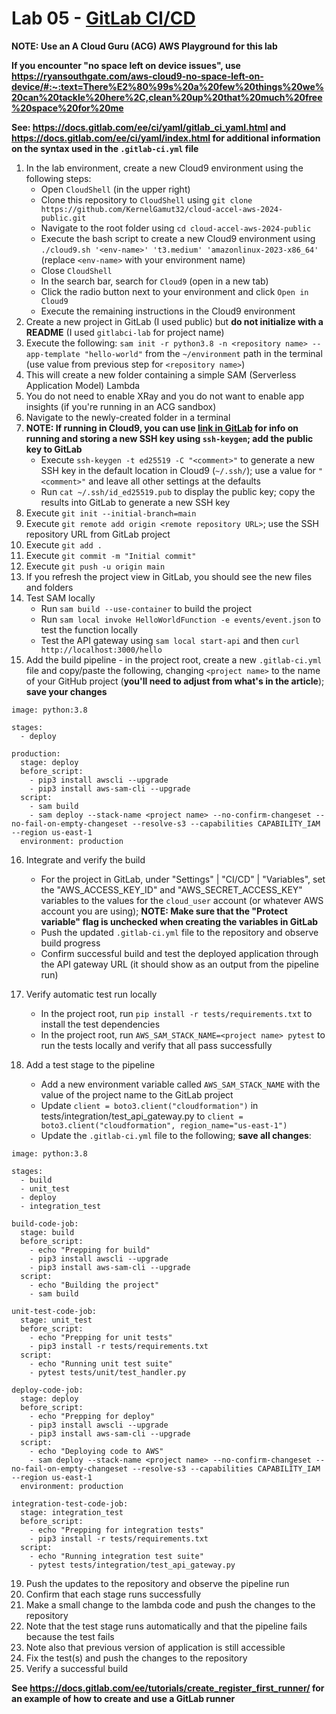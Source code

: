# Lab 05 - [GitLab CI/CD](https://aws.amazon.com/blogs/apn/using-gitlab-ci-cd-pipeline-to-deploy-aws-sam-applications/)

**NOTE: Use an A Cloud Guru (ACG) AWS Playground for this lab**

**If you encounter "no space left on device issues", use https://ryansouthgate.com/aws-cloud9-no-space-left-on-device/#:~:text=There%E2%80%99s%20a%20few%20things%20we%20can%20tackle%20here%2C,clean%20up%20that%20much%20free%20space%20for%20me**

**See: https://docs.gitlab.com/ee/ci/yaml/gitlab_ci_yaml.html and https://docs.gitlab.com/ee/ci/yaml/index.html for additional information on the syntax used in the `.gitlab-ci.yml` file**

1. In the lab environment, create a new Cloud9 environment using the following steps:
    - Open `CloudShell` (in the upper right)
    - Clone this repository to `CloudShell` using `git clone https://github.com/KernelGamut32/cloud-accel-aws-2024-public.git`
    - Navigate to the root folder using `cd cloud-accel-aws-2024-public`
    - Execute the bash script to create a new Cloud9 environment using `./cloud9.sh '<env-name>' 't3.medium' 'amazonlinux-2023-x86_64'` (replace `<env-name>` with your environment name)
    - Close `CloudShell`
    - In the search bar, search for `Cloud9` (open in a new tab)
    - Click the radio button next to your environment and click `Open in Cloud9`
    - Execute the remaining instructions in the Cloud9 environment
1. Create a new project in GitLab (I used public) but **do not initialize with a README** (I used `gitlabci-lab` for project name)
1. Execute the following: `sam init -r python3.8 -n <repository name> --app-template "hello-world"` from the `~/environment` path in the terminal (use value from previous step for `<repository name>`)
1. This will create a new folder containing a simple SAM (Serverless Application Model) Lambda
1. You do not need to enable XRay and you do not want to enable app insights (if you're running in an ACG sandbox)
1. Navigate to the newly-created folder in a terminal
1. **NOTE: If running in Cloud9, you can use [link in GitLab](https://docs.gitlab.com/ee/user/ssh.html) for info on running and storing a new SSH key using `ssh-keygen`; add the public key to GitLab**
    - Execute `ssh-keygen -t ed25519 -C "<comment>"` to generate a new SSH key in the default location in Cloud9 (`~/.ssh/`); use a value for `"<comment>"` and leave all other settings at the defaults
    - Run `cat ~/.ssh/id_ed25519.pub` to display the public key; copy the results into GitLab to generate a new SSH key
1. Execute `git init --initial-branch=main`
1. Execute `git remote add origin <remote repository URL>`; use the SSH repository URL from GitLab project
1. Execute `git add .`
1. Execute `git commit -m "Initial commit"`
1. Execute `git push -u origin main`
1. If you refresh the project view in GitLab, you should see the new files and folders
1. Test SAM locally
    - Run `sam build --use-container` to build the project
    - Run `sam local invoke HelloWorldFunction -e events/event.json` to test the function locally
    - Test the API gateway using `sam local start-api` and then `curl http://localhost:3000/hello`
1. Add the build pipeline - in the project root, create a new `.gitlab-ci.yml` file and copy/paste the following, changing `<project name>` to the name of your GitHub project (**you'll need to adjust from what's in the article**); **save your changes**

```
image: python:3.8

stages:
  - deploy

production:
  stage: deploy
  before_script:
    - pip3 install awscli --upgrade
    - pip3 install aws-sam-cli --upgrade
  script:
    - sam build
    - sam deploy --stack-name <project name> --no-confirm-changeset --no-fail-on-empty-changeset --resolve-s3 --capabilities CAPABILITY_IAM --region us-east-1
  environment: production
```

16. Integrate and verify the build
    - For the project in GitLab, under "Settings" | "CI/CD" | "Variables", set the "AWS_ACCESS_KEY_ID" and "AWS_SECRET_ACCESS_KEY" variables to the values for the `cloud_user` account (or whatever AWS account you are using); **NOTE: Make sure that the "Protect variable" flag is unchecked when creating the variables in GitLab**
    - Push the updated `.gitlab-ci.yml` file to the repository and observe build progress
    - Confirm successful build and test the deployed application through the API gateway URL (it should show as an output from the pipeline run)

17. Verify automatic test run locally
    - In the project root, run `pip install -r tests/requirements.txt` to install the test dependencies
    - In the project root, run `AWS_SAM_STACK_NAME=<project name> pytest` to run the tests locally and verify that all pass successfully

18. Add a test stage to the pipeline
    - Add a new environment variable called `AWS_SAM_STACK_NAME` with the value of the project name to the GitLab project
    - Update `client = boto3.client("cloudformation")` in tests/integration/test_api_gateway.py to `client = boto3.client("cloudformation", region_name="us-east-1")`
    - Update the `.gitlab-ci.yml` file to the following; **save all changes**:

```
image: python:3.8

stages:
  - build
  - unit_test
  - deploy
  - integration_test

build-code-job:
  stage: build
  before_script:
    - echo "Prepping for build"
    - pip3 install awscli --upgrade
    - pip3 install aws-sam-cli --upgrade
  script:
    - echo "Building the project"
    - sam build

unit-test-code-job:
  stage: unit_test
  before_script:
    - echo "Prepping for unit tests"
    - pip3 install -r tests/requirements.txt
  script:
    - echo "Running unit test suite"
    - pytest tests/unit/test_handler.py

deploy-code-job:
  stage: deploy
  before_script:
    - echo "Prepping for deploy"
    - pip3 install awscli --upgrade
    - pip3 install aws-sam-cli --upgrade
  script:
    - echo "Deploying code to AWS"
    - sam deploy --stack-name <project name> --no-confirm-changeset --no-fail-on-empty-changeset --resolve-s3 --capabilities CAPABILITY_IAM --region us-east-1
  environment: production

integration-test-code-job:
  stage: integration_test
  before_script:
    - echo "Prepping for integration tests"
    - pip3 install -r tests/requirements.txt
  script:
    - echo "Running integration test suite"
    - pytest tests/integration/test_api_gateway.py
```

19. Push the updates to the repository and observe the pipeline run
20. Confirm that each stage runs successfully
21. Make a small change to the lambda code and push the changes to the repository
22. Note that the test stage runs automatically and that the pipeline fails because the test fails
23. Note also that previous version of application is still accessible
24. Fix the test(s) and push the changes to the repository
25. Verify a successful build

**See https://docs.gitlab.com/ee/tutorials/create_register_first_runner/ for an example of how to create and use a GitLab runner**
